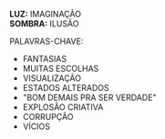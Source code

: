 **LUZ:** IMAGINAÇÃO  
**SOMBRA:** ILUSÃO

PALAVRAS-CHAVE:
- FANTASIAS
- MUITAS ESCOLHAS
- VISUALIZAÇÃO
- ESTADOS ALTERADOS
- "BOM DEMAIS PRA SER VERDADE"
- EXPLOSÃO CRIATIVA
- CORRUPÇÃO
- VÍCIOS